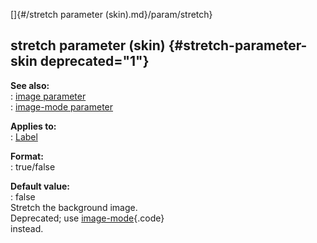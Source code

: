 []{#/stretch parameter (skin).md}/param/stretch}    
## stretch parameter (skin) {#stretch-parameter-skin deprecated="1"}    
**See also:**    
:   [image parameter](/%7Bskin%7D/param/image)    
:   [image-mode parameter](/%7Bskin%7D/param/image-mode)    
<!-- -->    
**Applies to:**    
:   [Label](/%7Bskin%7D/control/label)    
<!-- -->    
**Format:**    
:   true/false    
<!-- -->    
**Default value:**    
:   false    
Stretch the background image.    
Deprecated; use [image-mode](/%7Bskin%7D/param/image-mode){.code}    
instead.  